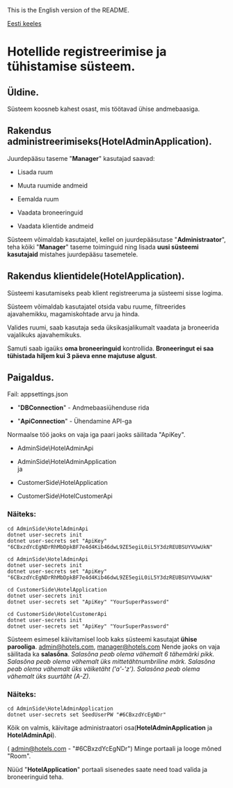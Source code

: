 <!-- README.md -->
This is the English version of the README.

[Eesti keeles](README.et.md)

# Hotellide registreerimise ja tühistamise süsteem.
## Üldine.

Süsteem koosneb kahest osast, mis töötavad ühise andmebaasiga.

## Rakendus administreerimiseks(HotelAdminApplication).

Juurdepääsu taseme "**Manager**" kasutajad saavad:

-   Lisada ruum
    
-   Muuta ruumide andmeid
    
-   Eemalda ruum
    
-   Vaadata broneeringuid
    
-   Vaadata klientide andmeid

Süsteem võimaldab kasutajatel, kellel on juurdepääsutase "**Administraator**", teha kõiki "**Manager**" taseme toiminguid ning lisada **uusi süsteemi kasutajaid** mistahes juurdepääsu tasemetele.

## Rakendus klientidele(HotelApplication).

Süsteemi kasutamiseks peab klient registreeruma ja süsteemi sisse logima.

Süsteem võimaldab kasutajatel otsida vabu ruume, filtreerides ajavahemikku, magamiskohtade arvu ja hinda.

Valides ruumi, saab kasutaja seda üksikasjalikumalt vaadata ja broneerida vajalikuks ajavahemikuks.

Samuti saab igaüks **oma broneeringuid** kontrollida.
 **Broneeringut ei saa tühistada hiljem kui 3 päeva enne majutuse algust**.

## Paigaldus.

Fail: appsettings.json

-   "**DBConnection**" - Andmebaasiühenduse rida
    
-   "**ApiConnection**" - Ühendamine API-ga

Normaalse töö jaoks on vaja iga paari jaoks säilitada "ApiKey".

-   AdminSide\HotelAdminApi
    
-   AdminSide\HotelAdminApplication  
ja
-   CustomerSide\HotelApplication
    
-   CustomerSide\HotelCustomerApi

### Näiteks:
    cd AdminSide\HotelAdminApi
    dotnet user-secrets init
    dotnet user-secrets set "ApiKey" "6CBxzdYcEgNDrRhMbDpkBF7e4d4Kib46dwL9ZE5egiL0iL5Y3dzREUBSUYVUwUkN"
    
    cd AdminSide\HotelAdminApi
    dotnet user-secrets init
    dotnet user-secrets set "ApiKey" "6CBxzdYcEgNDrRhMbDpkBF7e4d4Kib46dwL9ZE5egiL0iL5Y3dzREUBSUYVUwUkN"
    
    cd CustomerSide\HotelApplication
    dotnet user-secrets init
    dotnet user-secrets set "ApiKey" "YourSuperPassword"
      
    cd CustomerSide\HotelCustomerApi
    dotnet user-secrets init
    dotnet user-secrets set "ApiKey" "YourSuperPassword"
Süsteem esimesel käivitamisel loob kaks süsteemi kasutajat **ühise parooliga**.
admin@hotels.com,
manager@hotels.com
Nende jaoks on vaja säilitada ka **salasõna**.
*Salasõna peab olema vähemalt 6 tähemärki pikk.
Salasõna peab olema vähemalt üks mittetähtnumbriline märk.
Salasõna peab olema vähemalt üks väiketäht ('a'-'z').
Salasõna peab olema vähemalt üks suurtäht (A-Z).*
### Näiteks:

    cd AdminSide\HotelAdminApplication
    dotnet user-secrets set SeedUserPW "#6CBxzdYcEgNDr"

  Kõik on valmis, käivitage administraatori osa(**HotelAdminApplication** ja **HotelAdminApi**).

( admin@hotels.com - "#6CBxzdYcEgNDr")
Minge portaali ja looge mõned "Room".

Nüüd "**HotelApplication**" portaali sisenedes saate need toad valida ja broneeringuid teha.
